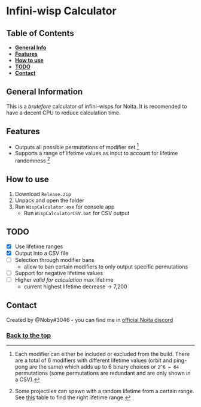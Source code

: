 # Infini-wisp Calculator

## Table of Contents

* [**General Info**](#general-information)
* [**Features**](#features)
* [**How to use**](#how-to-use)
* [**TODO**](#todo)
* [**Contact**](#contact)

## General Information

This is a *brutefore* calculator of infini-wisps for Noita. 
It is recomended to have a decent CPU to reduce calculation time.

## Features
- Outputs all possible permutations of modifier set [^1]
- Supports a range of lifetime values as input to account 
for lifetime randomness [^2]

## How to use

1. Download `Release.zip`
2. Unpack and open the folder
3. Run `WispCalculator.exe` for console app
    - Run `WispCalculatorCSV.bat` for CSV output
## TODO
- [x] Use lifetime ranges
- [x] Output into a CSV file
- [ ] Selection through modifier bans
    - allow to ban certain modifiers to only output specific permutations
- [ ] Support for negative lifetime values
- [ ] Higher *valid for calculation* max lifetime 
    - current highest lifetime decrease -> 7,200

## Contact
Created by @Noby#3046 - you can find me in [official Noita discord](https://discord.gg/noita)


### [Back to the top](#infini-wisp-calculator) 

[^1]: Each modifier can either be included or excluded from the build. 
There are a total of 6 modifiers with different lifetime values 
(orbit and ping-pong are the same)
which adds up to 6 binary choices or `2^6 = 64` permutations 
(some permutations are redundant and are only shown in a CSV).

[^2]: Some projectiles can spawn with a random lifetime from a certain range. 
See [this](https://noita.wiki.gg/wiki/Guide_To_Infinite_Lifetime_Spells#Table_of_spells) 
table to find the right lifetime range.

